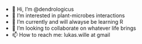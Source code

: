 - 👋 Hi, I’m @dendrologicus
- 👀 I’m interested in plant-microbes interactions
- 🌱 I’m currently and will alwayse be learning R
- 💞️ I’m looking to collaborate on whatever life brings
- 📫 How to reach me: lukas.wille at gmail

<!---
dendrologicus/dendrologicus is a ✨ special ✨ repository because its `README.md` (this file) appears on your GitHub profile.
You can click the Preview link to take a look at your changes.
--->
